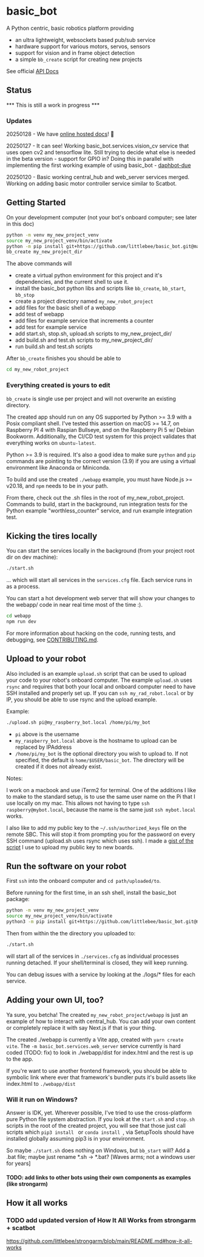 # basic_bot

A Python centric, basic robotics platform providing

- an ultra lightweight, websockets based pub/sub service
- hardware support for various motors, servos, sensors
- support for vision and in frame object detection
- a simple `bb_create` script for creating new projects

See official [API Docs](https://littlebee.github.io/basic_bot/)

## Status
*** This is still a work in progress ***

### Updates

20250128 - We have [online hosted docs](https://littlebee.github.io/basic_bot/)! 🎉

20250127 - It can see! Working basic_bot.services.vision_cv service that uses open cv2 and tensorflow lite.  Still trying to decide what else is needed in the beta version - support for GPIO in?  Doing this in parallel with implementing the first working example of using basic_bot - [daphbot-due](https://github.com/littlebee/daphbot-due)


20250120 - Basic working central_hub and web_server services merged.  Working on adding basic motor controller service similar to Scatbot.

## Getting Started
On your development computer (not your bot's onboard computer; see later in this doc)

```sh
python -m venv my_new_project_venv
source my_new_project_venv/bin/activate
python -m pip install git+https://github.com/littlebee/basic_bot.git@main
bb_create my_new_project_dir
```
The above commands will

- create a virtual python environment for this project and it's dependencies, and the current shell to use it.
- install the basic_bot python libs and scripts like `bb_create`, `bb_start`, `bb_stop`
- create a project directory named `my_new_robot_project`
- add files for the basic shell of a webapp
- add test of webapp
- add files for example service that increments a counter
- add test for example service
- add start.sh, stop.sh, upload.sh scripts to my_new_project_dir/
- add build.sh and test.sh scripts to my_new_project_dir/
- run build.sh and test.sh scripts

After `bb_create` finishes you should be able to

```sh
cd my_new_robot_project
```

### Everything created is yours to edit

`bb_create` is single use per project and will not overwrite an existing directory.

The created app should run on any OS supported by Python >= 3.9 with a Posix compliant shell.  I've tested this assertion on macOS >= 14.7, on Raspberry PI 4 with Raspian Bullseye, and on the Raspberry Pi 5 w/ Debian Bookworm.  Additionally, the CI/CD test system for this project validates that everything works on `ubuntu-latest`.

Python >= 3.9 is required.  It's also a good idea to make sure `python` and `pip` commands are pointing to the correct version (3.9) if you are using a virtual environment like Anaconda or Miniconda.

To build and use the created `./webapp` example, you must have Node.js >= v20.18, and `npm` needs to be in your path.

From there, check out the .sh files in the root of my_new_robot_project.  Commands to build, start in the background, run integration tests for the Python example "worthless_counter" service, and run example integration test.

## Kicking the tires locally

You can start the services locally in the background (from your project root dir on dev machine):
```sh
./start.sh
```
... which will start all services in the `services.cfg` file.  Each service runs in as a process.

You can start a hot development web server that will show your changes to the webapp/ code in near real time most of the time :).
```sh
cd webapp
npm run dev
```

For more information about hacking on the code, running tests, and debugging, see [CONTRIBUTING.md](https://github.com/littlebee/basic_bot/blob/main/CONTRIBUTING.md).


## Upload to your robot

Also included is an example `upload.sh` script that can be used to upload your code to your robot's onboard computer.  The example `upload.sh` uses `rsync` and requires that both your local and onboard computer need to have SSH installed and properly set up.  If you can `ssh my_rad_robot.local` or by IP, you should be able to use rsync and the upload example.

Example:
```sh
./upload.sh pi@my_raspberry_bot.local /home/pi/my_bot
```

- `pi` above is the username
- `my_raspberry_bot.local` above is the hostname to upload can be replaced by IPAddress
- `/home/pi/my_bot` is the optional directory you wish to upload to. If not specified, the default is `home/$USER/basic_bot`. The directory will be created if it does not already exist.

Notes:

I work on a macbook and use iTerm2 for terminal.  One of the additions I like to make to the standard setup, is to use the same user name on the Pi that I use locally on my mac.  This allows not having to type `ssh raspberry@mybot.local`, because the name is the same just `ssh mybot.local` works.

I also like to add my public key to the `~/.ssh/authorized_keys` file on the remote SBC. This will stop it from prompting you for the password on every SSH command (upload.sh uses rsync which uses ssh).   I made a [gist of the script](https://gist.github.com/littlebee/b285f0b9d219e56fe29b7248440309a5) I use to upload my public key to new boards.


## Run the software on your robot

First `ssh` into the onboard computer and `cd path/uploaded/to`.

Before running for the first time, in an ssh shell, install the basic_bot package:
```sh
python -m venv my_new_project_venv
source my_new_project_venv/bin/activate
python3 -m pip install git+https://github.com/littlebee/basic_bot.git@main
```

Then from within the the directory you uploaded to:
```sh
./start.sh
```
will start all of the services in  `./services.cfg` as individual processes running detached.  If your shell/terminal is closed, they will keep running.

You can debug issues with a service by looking at the ./logs/* files for each service.

## Adding your own UI, too?

Ya sure, you betcha!  The created `my_new_robot_project/webapp` is just an example of how to interact with central_hub.  You can add your own content or completely replace it with say Next.js if that is your thing.

The created ./webapp is currently a Vite app, created with `yarn create vite`.   The `-m basic_bot.services.web_server` service currently is hard coded (TODO: fix) to look in ./webapp/dist for index.html and the rest is up to the app.

If you're want to use another frontend framework, you should be able to symbolic link where ever that framework's bundler puts it's build assets like index.html to `./webapp/dist`

### Will it run on Windows?

 Answer is IDK, yet.  Wherever possible, I've tried to use the cross-platform pure Python file system abstraction.  If you look at the `start.sh` and `stop.sh` scripts in the root of the created project, you will see that those just call scripts which `pip3 install ` or `conda install `, via SetupTools should have installed globally assuming pip3 is in your environment.

 So maybe `./start.sh` does nothing on Windows, but `bb_start` will?  Add a .bat file; maybe just rename *.sh -> *.bat?   [Waves arms; not a windows user for years]


#### TODO: add links to other bots using their own components as examples (like strongarm)



## How it all works


### TODO add updated version of How It All Works from strongarm + scatbot

https://github.com/littlebee/strongarm/blob/main/README.md#how-it-all-works



